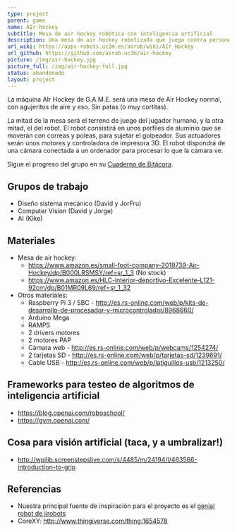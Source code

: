 ```yaml
---
type: project
parent: game
name: AIr-hockey
subtitle: Mesa de air hockey robótica con inteligencia artificial
description: Una mesa de air hockey robotizada que juega contra personas.
url_wiki: https://apps-robots.uc3m.es/asrob/wiki/AIr_Hockey
url_github: https://github.com/asrob-uc3m/air-hockey
picture: /img/air-hockey.jpg
picture_full: /img/air-hockey-full.jpg
status: abandonado
layout: project
---
```


La máquina AIr Hockey de G.A.M.E. será una mesa de Air Hockey normal, con agujeritos de aire y eso. Sin patas (o muy cortitas).

La mitad de la mesa será el terreno de juego del jugador humano, y la otra mitad, el del robot. El robot consistirá en unos perfiles de aluminio que se moverán con correas y poleas, para sujetar el golpeador. Sus actuadores serán unos motores y controladora de impresora 3D. El robot dispondrá de una cámara conectada a un ordenador para procesar lo que la cámara ve.

Sigue el progreso del grupo en su [Cuaderno de Bitácora](https://github.com/asrob-uc3m/air-hockey/wiki/Cuaderno-de-Bit%C3%A1cora).

## Grupos de trabajo

* Diseño sistema mecánico (David y JorFru)
* Computer Vision (David y Jorge)
* AI (Kike)

## Materiales

* Mesa de air hockey:
  * <https://www.amazon.es/small-foot-company-2019739-Air-Hockey/dp/B000LRSMSY/ref=sr_1_3> (No stock)
  * <https://www.amazon.es/HLC-interior-deportivo-Excelente-L121-92cm/dp/B01MR09L69/ref=sr_1_32>
* Otros materiales:
  *   Raspberry Pi 3 / SBC - <http://es.rs-online.com/web/p/kits-de-desarrollo-de-procesador-y-microcontrolador/8968660/>
  *   Arduino Mega
  *   RAMPS
  *   2 drivers motores
  *   2 motores PAP
  *   Cámara web - <http://es.rs-online.com/web/p/webcams/1254274/>
  *   2 tarjetas SD - <http://es.rs-online.com/web/p/tarjetas-sd/1239691/>
  *   Cable USB - <http://es.rs-online.com/web/p/latiguillos-usb/1213250/>

## Frameworks para testeo de algoritmos de inteligencia artificial

*   <https://blog.openai.com/roboschool/>
*   <https://gym.openai.com/>

## Cosa para visión artificial (taca, y a umbralizar!)

*   <http://wpilib.screenstepslive.com/s/4485/m/24194/l/463566-introduction-to-grip>

## Referencias

*   Nuestra principal fuente de inspiración para el proyecto es el
    [genial robot de jjrobots](http://www.jjrobots.com/air-hockey-robot-evo/)
*   CoreXY: <http://www.thingiverse.com/thing:1654578>
